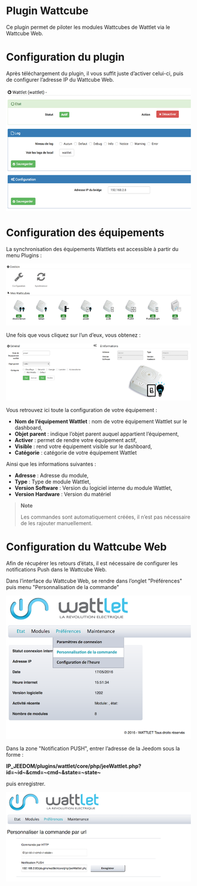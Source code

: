 # Plugin Wattcube

Ce plugin permet de piloter les modules Wattcubes de Wattlet via le Wattcube Web.

# Configuration du plugin 

Après téléchargement du plugin, il vous suffit juste d’activer celui-ci, puis de configurer l’adresse IP du Wattcube Web.

![wattlet](./images/wattlet.png)

# Configuration des équipements 

La synchronisation des équipements Wattlets est accessible à partir du menu Plugins :

![wattlet2](./images/wattlet2.png)

Une fois que vous cliquez sur l’un d’eux, vous obtenez :

![wattlet3](./images/wattlet3.png)

Vous retrouvez ici toute la configuration de votre équipement :

-   **Nom de l’équipement Wattlet** : nom de votre équipement Wattlet sur le dashboard,
-   **Objet parent** : indique l’objet parent auquel appartient l’équipement,
-   **Activer** : permet de rendre votre équipement actif,
-   **Visible** : rend votre équipement visible sur le dashboard,
-   **Catégorie** : catégorie de votre équipement Wattlet

Ainsi que les informations suivantes :

-   **Adresse** : Adresse du module,
-   **Type** : Type de module Wattlet,
-   **Version Software** : Version du logiciel interne du module Wattlet,
-   **Version Hardware** : Version du matériel

> **Note**
>
> Les commandes sont automatiquement créées, il n’est pas nécessaire de les rajouter manuellement.

# Configuration du Wattcube Web 

Afin de récupérer les retours d’états, il est nécessaire de configurer les notifications Push dans le Wattcube Web.

Dans l’interface du Wattcube Web, se rendre dans l’onglet "Préférences" puis menu "Personnalisation de la commande"

![wattlet4](./images/wattlet4.png)

Dans la zone "Notification PUSH", entrer l’adresse de la Jeedom sous la forme :

**IP\_JEEDOM/plugins/wattlet/core/php/jeeWattlet.php?id=~id~&cmd=~cmd~&state=~state~**

puis enregistrer.

![wattlet5](./images/wattlet5.png)

